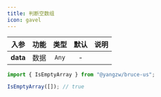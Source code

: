 ```yaml
---
title: 判断空数组
icon: gavel
---
```


入参|功能|类型|默认|说明
:-:|:-:|:-:|:-:|-
**data**|数据|`Any`|-

```js
import { IsEmptyArray } from "@yangzw/bruce-us";

IsEmptyArray([]); // true
```